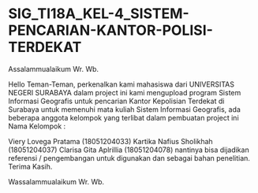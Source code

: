 # SIG_TI18A_KEL-4_SISTEM-PENCARIAN-KANTOR-POLISI-TERDEKAT

Assalammualaikum Wr. Wb.

Hello Teman-Teman, perkenalkan kami mahasiswa dari UNIVERSITAS NEGERI SURABAYA dalam project ini kami mengupload program Sistem Informasi Geografis untuk pencarian Kantor Kepolisian Terdekat di Surabaya untuk memenuhi mata kuliah Sistem Informasi Geografis, ada beberapa anggota kelompok yang terlibat dalam pembuatan project ini Nama Kelompok :

Viery Lovega Pratama (18051204033)
Kartika Nafius Sholikhah (18051204037)
Clarisa Gita Aplrillia (18051204078)
nantinya bisa dijadikan referensi / pengembangan untuk digunakan dan sebagai bahan penelitian. Terima Kasih.

Wassalammualaikum Wr. Wb.
